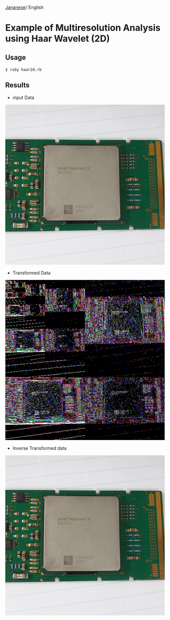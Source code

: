 [Jananese](README_ja.md)/ English

# Example of Multiresolution Analysis using Haar Wavelet (2D)

## Usage

    $ ruby haar2d.rb

## Results

* input Data

![itanium2.png](itanium2.png)

* Transformed Data

![transformed.png](transformed.png)

* Inverse Transformed data

![restored.png](restored.png)
